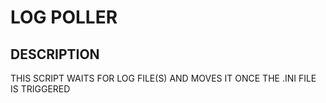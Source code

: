 # LOG POLLER
## DESCRIPTION
THIS SCRIPT WAITS FOR LOG FILE(S) AND MOVES IT ONCE THE .INI FILE IS TRIGGERED
